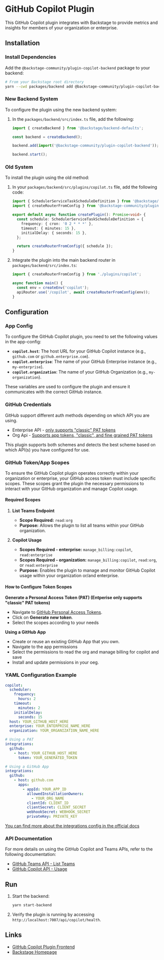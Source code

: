 # GitHub Copilot Plugin

This GitHub Copilot plugin integrates with Backstage to provide metrics and insights for members of your organization or enterprise.

## Installation

### Install Dependencies

Add the `@backstage-community/plugin-copilot-backend` package to your backend:

```sh
# From your Backstage root directory
yarn --cwd packages/backend add @backstage-community/plugin-copilot-backend
```

### New Backend System

To configure the plugin using the new backend system:

1. In the `packages/backend/src/index.ts` file, add the following:

   ```typescript
   import { createBackend } from '@backstage/backend-defaults';

   const backend = createBackend();

   backend.add(import('@backstage-community/plugin-copilot-backend'));

   backend.start();
   ```

### Old System

To install the plugin using the old method:

1. In your `packages/backend/src/plugins/copilot.ts` file, add the following code:

   ```typescript
   import { SchedulerServiceTaskScheduleDefinition } from '@backstage/backend-plugin-api';
   import { createRouterFromConfig } from '@backstage-community/plugin-copilot-backend';

   export default async function createPlugin(): Promise<void> {
     const schedule: SchedulerServiceTaskScheduleDefinition = {
       frequency: { cron: '0 2 * * *' },
       timeout: { minutes: 15 },
       initialDelay: { seconds: 15 },
     };

     return createRouterFromConfig({ schedule });
   }
   ```

1. Integrate the plugin into the main backend router in `packages/backend/src/index.ts`:

   ```typescript
   import { createRouterFromConfig } from './plugins/copilot';

   async function main() {
     const env = createEnv('copilot');
     apiRouter.use('/copilot', await createRouterFromConfig(env));
   }
   ```

## Configuration

### App Config

To configure the GitHub Copilot plugin, you need to set the following values in the app-config:

- **`copilot.host`**: The host URL for your GitHub Copilot instance (e.g., `github.com` or `github.enterprise.com`).
- **`copilot.enterprise`**: The name of your GitHub Enterprise instance (e.g., `my-enterprise`).
- **`copilot.organization`**: The name of your GitHub Organization (e.g., `my-organization`).

These variables are used to configure the plugin and ensure it communicates with the correct GitHub instance.

### GitHub Credentials

GitHub support different auth methods depending on which API you are using.

- Enterprise API - [only supports "classic" PAT tokens](https://docs.github.com/en/enterprise-cloud@latest/rest/copilot/copilot-usage?apiVersion=2022-11-28#get-a-summary-of-copilot-usage-for-enterprise-members)
- Org Api - [Supports app tokens, "classic", and fine grained PAT tokens](https://docs.github.com/en/enterprise-cloud@latest/rest/copilot/copilot-usage?apiVersion=2022-11-28#get-a-summary-of-copilot-usage-for-organization-members)

This plugin supports both schemes and detects the best scheme based on which API(s) you have configured for use.

### GitHub Token/App Scopes

To ensure the GitHub Copilot plugin operates correctly within your organization or enterprise, your GitHub access token must include specific scopes. These scopes grant the plugin the necessary permissions to interact with your GitHub organization and manage Copilot usage.

#### Required Scopes

1. **List Teams Endpoint**

   - **Scope Required:** `read:org`
   - **Purpose:** Allows the plugin to list all teams within your GitHub organization.

2. **Copilot Usage**
   - **Scopes Required - enterprise:** `manage_billing:copilot`, `read:enterprise`
   - **Scopes Required - organization:** `manage_billing:copilot`, `read:org`, or `read:enterprise`
   - **Purpose:** Enables the plugin to manage and monitor GitHub Copilot usage within your organization or/and enterprise.

#### How to Configure Token Scopes

**Generate a Personal Access Token (PAT) (Entperise only supports "classic" PAT tokens)**

- Navigate to [GitHub Personal Access Tokens](https://github.com/settings/tokens).
- Click on **Generate new token**.
- Select the scopes according to your needs

**Using a GitHub App**

- Create or reuse an existing GitHub App that you own.
- Navigate to the app permissions
- Select the permissions to read the org and manage billing for copilot and save
- Install and update permissions in your oeg.

### YAML Configuration Example

```yaml
copilot:
  scheduler:
    frequency:
      hours: 2
    timeout:
      minutes: 2
    initialDelay:
      seconds: 15
  host: YOUR_GITHUB_HOST_HERE
  enterprise: YOUR_ENTERPRISE_NAME_HERE
  organization: YOUR_ORGANIZATION_NAME_HERE

# Using a PAT
integrations:
  github:
    - host: YOUR_GITHUB_HOST_HERE
      token: YOUR_GENERATED_TOKEN

# Using a GitHub App
integrations:
  github:
    - host: github.com
      apps:
        - appId: YOUR_APP_ID
          allowedInstallationOwners:
            - YOUR_ORG_NAME
          clientId: CLIENT_ID
          clientSecret: CLIENT_SECRET
          webhookSecret: WEBHOOK_SECRET
          privateKey: PRIVATE_KEY
```

[You can find more about the integrations config in the official docs](https://backstage.io/docs/integrations/github/locations/)

### API Documentation

For more details on using the GitHub Copilot and Teams APIs, refer to the following documentation:

- [GitHub Teams API - List Teams](https://docs.github.com/en/rest/teams/teams?apiVersion=2022-11-28#list-teams)
- [GitHub Copilot API - Usage](https://docs.github.com/en/rest/copilot/copilot-usage?apiVersion=2022-11-28)

## Run

1. Start the backend:

   ```sh
   yarn start-backend
   ```

2. Verify the plugin is running by accessing `http://localhost:7007/api/copilot/health`.

## Links

- [GitHub Copilot Plugin Frontend](https://github.com/backstage/backstage/tree/master/plugins/copilot)
- [Backstage Homepage](https://backstage.io)
